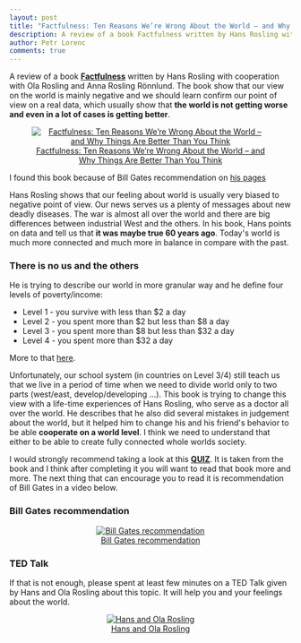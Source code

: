 ```yaml
---
layout: post
title: "Factfulness: Ten Reasons We’re Wrong About the World – and Why Things Are Better Than You Think (ENG)"
description: A review of a book Factfulness written by Hans Rosling with cooperation with Ola Rosling and Anna Rosling Rönnlund. The book show that our view on the world is mainly negative and we should learn confirm our point of view on a real data, which usually show that the world is not getting worse and even in a lot of cases is getting better.
author: Petr Lorenc
comments: true
---
```


A review of a book <a href="https://www.amazon.com/Factfulness-Reasons-World-Things-Better/dp/1250107814">**Factfulness**</a> written by Hans Rosling with cooperation with Ola Rosling and Anna Rosling Rönnlund. The book show that our view on the world is mainly negative and we should learn confirm our point of view on a real data, which usually show that **the world is not getting worse and even in a lot of cases is getting better**.


<figure class="image" align="middle">
  <a href="{{ site.baseurl }}/images/Books/factfulness.jpg" data-lightbox="Factfulness: Ten Reasons We’re Wrong About the World – and Why Things Are Better Than You Think" data-title="Factfulness: Ten Reasons We’re Wrong About the World – and Why Things Are Better Than You Think" data-lightbox="roadtrip">
    <img src="{{ site.baseurl }}/images/Books/factfulness.jpg" alt="Factfulness: Ten Reasons We’re Wrong About the World – and Why Things Are Better Than You Think" title="Factfulness: Ten Reasons We’re Wrong About the World – and Why Things Are Better Than You Think"/>
    <figcaption>Factfulness: Ten Reasons We’re Wrong About the World – and Why Things Are Better Than You Think</figcaption>
  </a>
</figure>

I found this book because of Bill Gates recommendation on <a href="https://www.gatesnotes.com/Books/Factfulness">his pages</a>

Hans Rosling shows that our feeling about world is usually very biased to negative point of view. Our news serves us a plenty of messages about new deadly diseases. The war is almost all over the world and there are big differences between industrial West and the others. In his book, Hans points on data and tell us that **it was maybe true 60 years ago**. Today's world is much more connected and much more in balance in compare with the past. 

### There is no us and the others

He is trying to describe our world in more granular way and he define four levels of poverty/income:
   
   * Level 1 - you survive with less than $2 a day
   * Level 2 - you spent more than $2 but less than $8 a day
   * Level 3 - you spent more than $8 but less than $32 a day
   * Level 4 - you spent more than $32 a day

More to that <a href="https://www.gatesnotes.com/Books/Factfulness">here</a>.

Unfortunately, our school system (in countries on Level 3/4) still teach us that we live in a period of time when we need to divide world only to two parts (west/east, develop/developing ...). This book is trying to change this view with a life-time experiences of Hans Rosling, who serve as a doctor all over the world. He describes that he also did several mistakes in judgement about the world, but it helped him to change his and his friend's behavior to be able **cooperate on a world level**. I think we need to understand that either to be able to create fully connected whole worlds society.

I would strongly recommend taking a look at this <a href="https://www.news.com.au/technology/science/animals/are-you-smarter-than-a-chimpanzee/news-story/78cff7e2566918736df562807a79bfc3">**QUIZ**</a>. It is taken from the book and I think after completing it you will want to read that book more and more. The next thing that can encourage you to read it is recommendation of Bill Gates in a video below.

### Bill Gates recommendation

<figure class="image" align="middle">
  <a href="https://www.youtube.com/watch?v=5uooRe07mYM">
    <img src="{{ site.baseurl }}/images/Books/factfulness2.jpg" alt="Bill Gates recommendation" title="Bill Gates recommendation"/>
    <figcaption>Bill Gates recommendation</figcaption>
  </a>
</figure>


### TED Talk

If that is not enough, please spent at least few minutes on a TED Talk given by Hans and Ola Rosling about this topic. It will help you and your feelings about the world.


<figure class="image" align="middle">
  <a href="https://www.youtube.com/watch?v=Sm5xF-UYgdg">
    <img src="{{ site.baseurl }}/images/Books/factfulness3.jpg" alt="Hans and Ola Rosling" title="Hans and Ola Rosling"/>
    <figcaption>Hans and Ola Rosling</figcaption>
  </a>
</figure>





